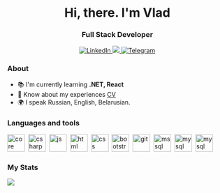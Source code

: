 <div id="header" align="center">
    <h1>Hi, there. I'm Vlad</h1>
    <h3>Full Stack Developer</h3>
</div>


<div id="social" align="center">
    <a href="https://www.linkedin.com/in/vladislav-kruglikov-a10b05184/">
    <img src="https://img.shields.io/badge/LinkedIn-blue?style=for-the-badge&logo=linkedin&logoColor=white%20" alt="LinkedIn"/>
    </a>
    <a href="mailto:vladislavkrglikov@gmail.com">
    <img src="https://img.shields.io/badge/Gmail-%23D44638?style=for-the-badge&logo=gmail&logoColor=white%20" />
    </a>
    <a href="https://t.me/l1ghtninG_G">
    <img src="https://img.shields.io/badge/Telegram-0088CC?style=for-the-badge&logo=telegram&logoColor=white%20" alt="Telegram" />
    </a>
</div>


### About
- :books: I'm currently learning **.NET, React**
- :adult: Know about my experiences [CV](https://disk.yandex.ru/i/MsCsu_PzuDRolQ)
- :earth_africa: I speak Russian, English, Belarusian.


### Languages and tools
<img src="https://cdn.jsdelivr.net/gh/devicons/devicon/icons/dotnetcore/dotnetcore-original.svg" title="core" width="40" height="40"/>&nbsp;
<img src="https://cdn.jsdelivr.net/gh/devicons/devicon/icons/csharp/csharp-original.svg" title="csharp" width="40" height="40"/>&nbsp;
<img src="https://cdn.jsdelivr.net/gh/devicons/devicon/icons/javascript/javascript-original.svg" title="js" width="40" height="40"/>&nbsp;
<img src="https://cdn.jsdelivr.net/gh/devicons/devicon/icons/html5/html5-original.svg" title="html" width="40" height="40"/>&nbsp;
<img src="https://cdn.jsdelivr.net/gh/devicons/devicon/icons/css3/css3-original.svg" title="css" width="40" height="40"/>&nbsp;
<img src="https://cdn.jsdelivr.net/gh/devicons/devicon/icons/bootstrap/bootstrap-original.svg" title="bootstrap" width="40" height="40"/>&nbsp;
<img src="https://cdn.jsdelivr.net/gh/devicons/devicon/icons/git/git-original.svg" title="git" width="40" height="40"/>&nbsp;
<img src="https://cdn.jsdelivr.net/gh/devicons/devicon/icons/microsoftsqlserver/microsoftsqlserver-plain-wordmark.svg" title="mssql" width="40" height="40"/>&nbsp;
<img src="https://cdn.jsdelivr.net/gh/devicons/devicon/icons/mysql/mysql-original.svg" title="mysql" width="40" height="40"/>&nbsp;
<img src="https://cdn.jsdelivr.net/gh/devicons/devicon/icons/unity/unity-original.svg" title="mysql" width="40" height="40"/>&nbsp;
          

### My Stats
![](http://github-profile-summary-cards.vercel.app/api/cards/repos-per-language?username=l1ghtnibGG&theme=apprentice)

          
          

          
          
          
